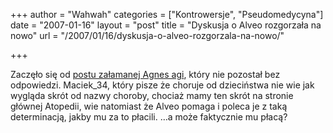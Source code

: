 +++
author = "Wahwah"
categories = ["Kontrowersje", "Pseudomedycyna"]
date = "2007-01-16"
layout = "post"
title = "Dyskusja o Alveo rozgorzała na nowo"
url = "/2007/01/16/dyskusja-o-alveo-rozgorzala-na-nowo/"

+++

Zaczęło się od [postu załamanej Agnes agi][1], który nie pozostał bez odpowiedzi. Maciek_34, który pisze że choruje od dzieciństwa nie wie jak wygląda skrót od nazwy choroby, chociaż mamy ten skrót na stronie głównej Atopedii, wie natomiast że Alveo pomaga i poleca je z taką determinacją, jakby mu za to płacili. &#8230;a może faktycznie mu płacą?

 [1]: http://www.atopowe-zapalenie.pl/forum/viewtopic.php?p=52402#p52402